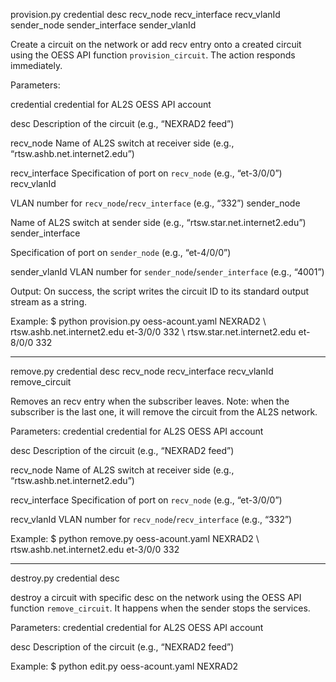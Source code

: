 provision.py credential desc recv_node recv_interface recv_vlanId sender_node sender_interface sender_vlanId

Create a circuit on the network or add recv entry onto a created circuit using the OESS API function `provision_circuit`. The action responds immediately.

Parameters:

credential
credential for AL2S OESS API account

desc
Description of the circuit (e.g., “NEXRAD2 feed”)

recv_node
Name of AL2S switch at receiver side (e.g., “rtsw.ashb.net.internet2.edu”)

recv_interface
Specification of port on `recv_node` (e.g., “et-3/0/0”)
recv_vlanId

VLAN number for `recv_node`/`recv_interface` (e.g., “332”)
sender_node

Name of AL2S switch at sender side (e.g., “rtsw.star.net.internet2.edu”)
sender_interface

Specification of port on `sender_node` (e.g., “et-4/0/0”)

sender_vlanId
VLAN number for `sender_node`/`sender_interface` (e.g., “4001”)

Output:
On success, the script writes the circuit ID to its standard output stream as a string.

Example:
$ python provision.py oess-acount.yaml NEXRAD2 \ rtsw.ashb.net.internet2.edu et-3/0/0 332 \ rtsw.star.net.internet2.edu et-8/0/0 332

__________________________________________________________________________

remove.py credential desc recv_node recv_interface recv_vlanId
remove_circuit

Removes an recv entry when the subscriber leaves.
Note: when the subscriber is the last one, it will remove the circuit from the AL2S network.


Parameters:
credential
credential for AL2S OESS API account

desc
Description of the circuit (e.g., “NEXRAD2 feed”)

recv_node
Name of AL2S switch at receiver side (e.g., “rtsw.ashb.net.internet2.edu”)

recv_interface
Specification of port on `recv_node` (e.g., “et-3/0/0”)

recv_vlanId
VLAN number for `recv_node`/`recv_interface` (e.g., “332”)

Example:
$ python remove.py oess-acount.yaml NEXRAD2 \ rtsw.ashb.net.internet2.edu et-3/0/0 332
__________________________________________________________________________



destroy.py credential desc

destroy a circuit with specific desc on the network using the OESS API function `remove_circuit`. It happens when the sender stops the services.

Parameters:
credential
credential for AL2S OESS API account

desc
Description of the circuit (e.g., “NEXRAD2 feed”)

Example:
$ python edit.py oess-acount.yaml NEXRAD2
